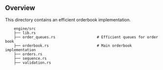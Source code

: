 ## Overview

This directory contains an efficient orderbook implementation.

```
    engine/src
    ├── lib.rs
    ├── order_queues.rs                   # Efficient queues for order book
    ├── orderbook.rs                      # Main orderbook implementation
    ├── orders.rs
    ├── sequence.rs
    ├── validation.rs
```